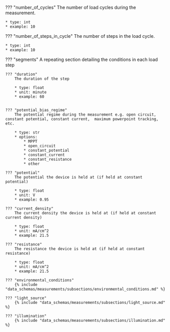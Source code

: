 ??? "number_of_cycles"
    The number of load cycles during the measurement.

    * type: int
    * example: 10  

??? "number_of_steps_in_cycle"
    The number of steps in the load cycle.

    * type: int
    * example: 10 

??? "segments"
    A repeating section detailing the conditions in each load step

    ??? "duration"
        The duration of the step

        * type: float
        * unit: minute
        * example: 60


    ??? "potential_bias_regime"
        The potential regime during the measurement e.g. open circuit, constant potential, constant current,  maximum powerpoint tracking, etc. 

        * type: str
        * options: 
            * MPPT
            * open_circuit
            * constant_potential
            * constant_current
            * constant_resistance
            * other

    ??? "potential"
        The potential the device is held at (if held at constant potential)

        * type: float
        * unit: V
        * example: 0.95

    ??? "current_density"
        The current density the device is held at (if held at constant current density)

        * type: float
        * unit: mA/cm^2
        * example: 21.5

    ??? "resistance"
        The resistance the device is held at (if held at constant resistance)

        * type: float
        * unit: mA/cm^2
        * example: 21.5 

    ??? "environmental_conditions"
        {% include "data_schemas/measurements/subsections/environmental_conditions.md" %}  

    ??? "light_source"
        {% include "data_schemas/measurements/subsections/light_source.md" %}    

    ??? "illumination"
        {% include "data_schemas/measurements/subsections/illumination.md" %}          